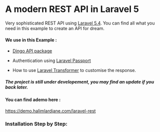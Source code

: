 # A modern REST API in Laravel 5

Very sophisticated REST API using [Laravel 5.4](https://laravel.com). You can find all what you need in this example to create an API for dream.

#### We use in this Example :

- [Dingo API package](https://github.com/dingo/api/)

- Authentication using [Laravel Passport](https://laravel.com/docs/5.4/passport)

- How to use [Laravel Transformer]( http://fractal.thephpleague.com/transformers/) to customise the response.



##### The project is still under developement, you may find an update if you back later.



#### You can find ademo here : 
https://demo.halimlardjane.com/laravel-rest


### Installation Step by Step:
